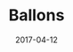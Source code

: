 ---
title: Ballons
date: '2017-04-12'
thumb_image: images/mar-2yo/ballons.jpg
thumb_image_alt: Ballons
image: images/mar-2yo/ballons.jpg
image_alt: Ballons
template: project
---	